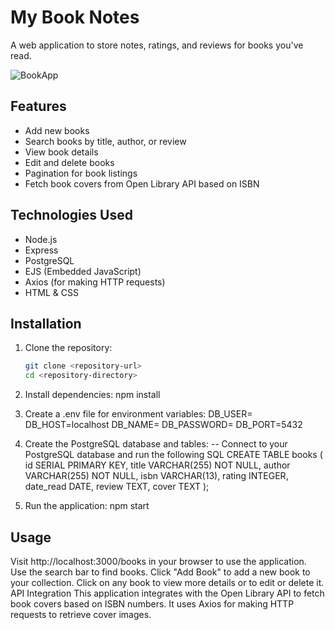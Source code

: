# My Book Notes

A web application to store notes, ratings, and reviews for books you've read.

![BookApp](https://github.com/user-attachments/assets/c994d5a7-bc15-4467-842b-3ed8ae684891)

## Features

- Add new books
- Search books by title, author, or review
- View book details
- Edit and delete books
- Pagination for book listings
- Fetch book covers from Open Library API based on ISBN

## Technologies Used

- Node.js
- Express
- PostgreSQL
- EJS (Embedded JavaScript)
- Axios (for making HTTP requests)
- HTML & CSS

## Installation

1. Clone the repository:
   ```bash
   git clone <repository-url>
   cd <repository-directory>

2. Install dependencies: npm install

3. Create a .env file for environment variables:
    DB_USER=<your-database-user>
    DB_HOST=localhost
    DB_NAME=<your-database-name>
    DB_PASSWORD=<your-database-password>
    DB_PORT=5432

4. Create the PostgreSQL database and tables:
    -- Connect to your PostgreSQL database and run the following SQL
    CREATE TABLE books (
        id SERIAL PRIMARY KEY,
        title VARCHAR(255) NOT NULL,
        author VARCHAR(255) NOT NULL,
        isbn VARCHAR(13),
        rating INTEGER,
        date_read DATE,
        review TEXT,
        cover TEXT
    );

5. Run the application: npm start

## Usage
Visit http://localhost:3000/books in your browser to use the application.    
Use the search bar to find books.
Click "Add Book" to add a new book to your collection.
Click on any book to view more details or to edit or delete it.
API Integration
This application integrates with the Open Library API to fetch book covers based on ISBN numbers. It uses Axios for making HTTP requests to retrieve cover images.
